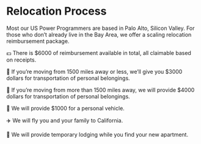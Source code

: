 # Relocation Process

Most our US Power Programmers are based in Palo Alto, Silicon Valley. For those who don’t already live in the Bay Area, we offer a scaling relocation reimbursement package.

:dollar: There is $6000 of reimbursement available in total, all claimable based on receipts.

:briefcase: If you’re moving from 1500 miles away or less, we’ll give you $3000 dollars for transportation of personal belongings.

:briefcase: If you’re moving from more than 1500 miles away, we will provide $4000 dollars for transportation of personal belongings.

:blue_car: We will provide $1000 for a personal vehicle. 

:airplane: We will fly you and your family to California.

:house_with_garden: We will provide temporary lodging while you find your new apartment. 

